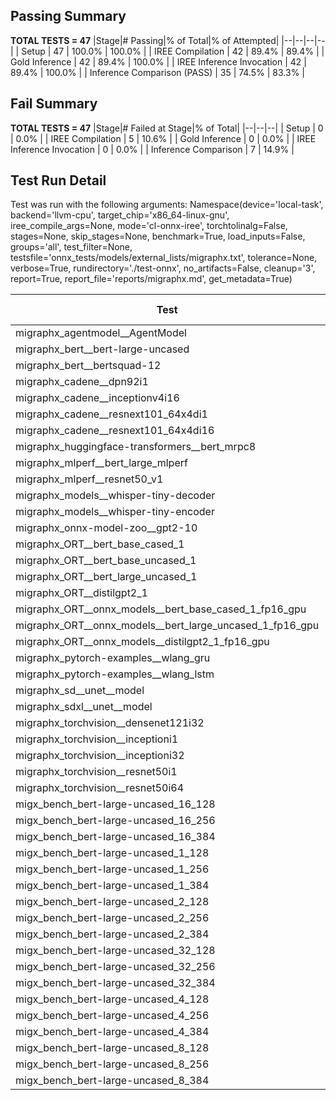 ## Passing Summary

**TOTAL TESTS = 47**
|Stage|# Passing|% of Total|% of Attempted|
|--|--|--|--|
| Setup | 47 | 100.0% | 100.0% |
| IREE Compilation | 42 | 89.4% | 89.4% |
| Gold Inference | 42 | 89.4% | 100.0% |
| IREE Inference Invocation | 42 | 89.4% | 100.0% |
| Inference Comparison (PASS) | 35 | 74.5% | 83.3% |
## Fail Summary

**TOTAL TESTS = 47**
|Stage|# Failed at Stage|% of Total|
|--|--|--|
| Setup | 0 | 0.0% |
| IREE Compilation | 5 | 10.6% |
| Gold Inference | 0 | 0.0% |
| IREE Inference Invocation | 0 | 0.0% |
| Inference Comparison | 7 | 14.9% |
## Test Run Detail
Test was run with the following arguments:
Namespace(device='local-task', backend='llvm-cpu', target_chip='x86_64-linux-gnu', iree_compile_args=None, mode='cl-onnx-iree', torchtolinalg=False, stages=None, skip_stages=None, benchmark=True, load_inputs=False, groups='all', test_filter=None, testsfile='onnx_tests/models/external_lists/migraphx.txt', tolerance=None, verbose=True, rundirectory='./test-onnx', no_artifacts=False, cleanup='3', report=True, report_file='reports/migraphx.md', get_metadata=True)

| Test | Exit Status | Mean Benchmark Time (ms) | Notes |
|--|--|--|--|
| migraphx_agentmodel__AgentModel | compilation | None | |
| migraphx_bert__bert-large-uncased | PASS | 405.3630040337642 | |
| migraphx_bert__bertsquad-12 | PASS | 86.64425183087587 | |
| migraphx_cadene__dpn92i1 | PASS | 409.6754264707367 | |
| migraphx_cadene__inceptionv4i16 | PASS | 6807.4222560971975 | |
| migraphx_cadene__resnext101_64x4di1 | PASS | 328.80828219155467 | |
| migraphx_cadene__resnext101_64x4di16 | compilation | None | |
| migraphx_huggingface-transformers__bert_mrpc8 | PASS | 586.2922606368859 | |
| migraphx_mlperf__bert_large_mlperf | Numerics | 455.73449259003 | |
| migraphx_mlperf__resnet50_v1 | PASS | 103.70692714220947 | |
| migraphx_models__whisper-tiny-decoder | PASS | 34.39910220051253 | |
| migraphx_models__whisper-tiny-encoder | Numerics | 227.38990187644958 | |
| migraphx_onnx-model-zoo__gpt2-10 | compilation | None | |
| migraphx_ORT__bert_base_cased_1 | PASS | 91.36813972145319 | |
| migraphx_ORT__bert_base_uncased_1 | PASS | 101.09441118935742 | |
| migraphx_ORT__bert_large_uncased_1 | PASS | 291.13445679346717 | |
| migraphx_ORT__distilgpt2_1 | PASS | 30.964365552948873 | |
| migraphx_ORT__onnx_models__bert_base_cased_1_fp16_gpu | Numerics | 94.63346677107943 | |
| migraphx_ORT__onnx_models__bert_large_uncased_1_fp16_gpu | Numerics | 261.8163287018736 | |
| migraphx_ORT__onnx_models__distilgpt2_1_fp16_gpu | Numerics | 39.55906432341127 | |
| migraphx_pytorch-examples__wlang_gru | PASS | 88.73155061155558 | |
| migraphx_pytorch-examples__wlang_lstm | PASS | 45.7630274960628 | |
| migraphx_sd__unet__model | compilation | None | |
| migraphx_sdxl__unet__model | compilation | None | |
| migraphx_torchvision__densenet121i32 | PASS | 1454.3972139557202 | |
| migraphx_torchvision__inceptioni1 | PASS | 217.2708093292183 | |
| migraphx_torchvision__inceptioni32 | PASS | 6571.436387176315 | |
| migraphx_torchvision__resnet50i1 | PASS | 93.03135993993943 | |
| migraphx_torchvision__resnet50i64 | PASS | 6043.875124926369 | |
| migx_bench_bert-large-uncased_16_128 | PASS | 2800.9630274027586 | |
| migx_bench_bert-large-uncased_16_256 | PASS | 4456.892686585585 | |
| migx_bench_bert-large-uncased_16_384 | Numerics | 5659.917458270987 | |
| migx_bench_bert-large-uncased_1_128 | PASS | 162.46570134535432 | |
| migx_bench_bert-large-uncased_1_256 | PASS | 265.4944335420926 | |
| migx_bench_bert-large-uncased_1_384 | PASS | 380.1578090836604 | |
| migx_bench_bert-large-uncased_2_128 | PASS | 382.2557531918089 | |
| migx_bench_bert-large-uncased_2_256 | PASS | 590.1652729759613 | |
| migx_bench_bert-large-uncased_2_384 | PASS | 967.6964208483696 | |
| migx_bench_bert-large-uncased_32_128 | PASS | 5089.819910625616 | |
| migx_bench_bert-large-uncased_32_256 | PASS | 8291.883855437238 | |
| migx_bench_bert-large-uncased_32_384 | Numerics | 11517.801575983563 | |
| migx_bench_bert-large-uncased_4_128 | PASS | 900.2143579224745 | |
| migx_bench_bert-large-uncased_4_256 | PASS | 1139.6665846308072 | |
| migx_bench_bert-large-uncased_4_384 | PASS | 2581.4482737332582 | |
| migx_bench_bert-large-uncased_8_128 | PASS | 2598.130718494455 | |
| migx_bench_bert-large-uncased_8_256 | PASS | 2582.96219445765 | |
| migx_bench_bert-large-uncased_8_384 | PASS | 3529.0726460516453 | |

